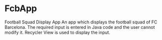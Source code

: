 # FcbApp
Football Squad Display App
An app which displays the football squad of FC Barcelona. The required input is entered in Java code and the user cannot modify it. Recycler View is used to display the input. 
